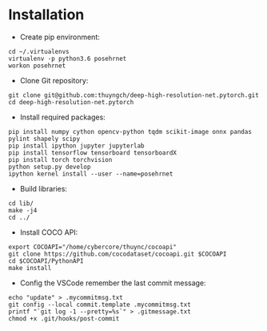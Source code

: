 # Installation

* Create pip environment:
```
cd ~/.virtualenvs
virtualenv -p python3.6 posehrnet
workon posehrnet
```

* Clone Git repository:
```
git clone git@github.com:thuyngch/deep-high-resolution-net.pytorch.git
cd deep-high-resolution-net.pytorch
```

* Install required packages:
```
pip install numpy cython opencv-python tqdm scikit-image onnx pandas pylint shapely scipy
pip install ipython jupyter jupyterlab
pip install tensorflow tensorboard tensorboardX
pip install torch torchvision
python setup.py develop
ipython kernel install --user --name=posehrnet
```

* Build libraries:
```
cd lib/
make -j4
cd ../
```

* Install COCO API:
```
export COCOAPI="/home/cybercore/thuync/cocoapi"
git clone https://github.com/cocodataset/cocoapi.git $COCOAPI
cd $COCOAPI/PythonAPI
make install
```

* Config the VSCode remember the last commit message:
```
echo "update" > .mycommitmsg.txt
git config --local commit.template .mycommitmsg.txt
printf "`git log -1 --pretty=%s`" > .gitmessage.txt
chmod +x .git/hooks/post-commit
```
